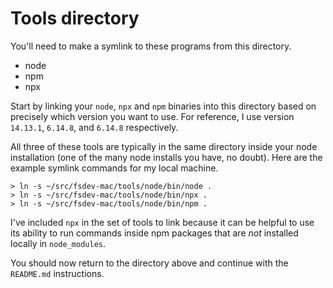 # Tools directory

You'll need to make a symlink to these programs from this directory.
* node
* npm
* npx

Start by linking your `node`, `npx` and `npm` binaries into this directory
based on precisely which version you want to use. For reference,
I use version `14.13.1`, `6.14.8`, and `6.14.8` respectively. 

All three of these tools are typically in the same directory inside your node
installation (one of the many node installs you have, no doubt).  Here are 
the example symlink commands for my local machine.

```shell
> ln -s ~/src/fsdev-mac/tools/node/bin/node .
> ln -s ~/src/fsdev-mac/tools/node/bin/npx .
> ln -s ~/src/fsdev-mac/tools/node/bin/npm . 
```

I've included `npx` in the set of tools to link because it can be helpful
to use its ability to run commands inside npm packages that are *not* installed
locally in `node_modules`.

You should now return to the directory above and continue
with the `README.md` instructions.